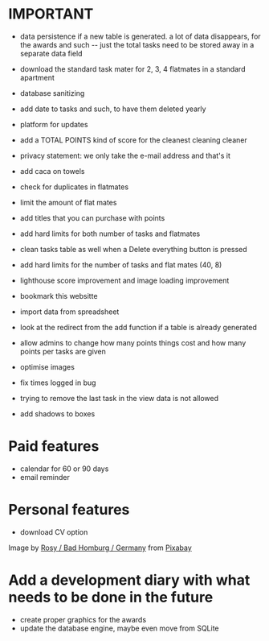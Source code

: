 # IMPORTANT
- data persistence if a new table is generated. a lot of data disappears, for the awards and such
-- just the total tasks need to be stored away in a separate data field 

- download the standard task mater for 2, 3, 4 flatmates in a standard apartment
- database sanitizing
- add date to tasks and such, to have them deleted yearly
- platform for updates
- add a TOTAL POINTS kind of score for the cleanest cleaning cleaner 
- privacy statement: we only take the e-mail address and that's it 
- add caca on towels  
- check for duplicates in flatmates 
- limit the amount of flat mates 
- add titles that you can purchase with points
- add hard limits for both number of tasks and flatmates
- clean tasks table as well when a Delete everything button is pressed
- add hard limits for the number of tasks and flat mates (40, 8)
- lighthouse score improvement and image loading improvement
- bookmark this websitte 
- import data from spreadsheet
- look at the redirect from the add function if a table is already generated 
- allow admins to change how many points things cost and how many points per tasks are given 
- optimise images
- fix times logged in bug
- trying to remove the last task in the view data is not allowed 
- add shadows to boxes


# Paid features
- calendar for 60 or 90 days
- email reminder 

# Personal features
- download CV option

Image by <a href="https://pixabay.com/users/roszie-6000120/?utm_source=link-attribution&utm_medium=referral&utm_campaign=image&utm_content=7396138">Rosy / Bad Homburg / Germany</a> from <a href="https://pixabay.com//?utm_source=link-attribution&utm_medium=referral&utm_campaign=image&utm_content=7396138">Pixabay</a>

# Add a development diary with what needs to be done in the future
- create proper graphics for the awards 
- update the database engine, maybe even move from SQLite
